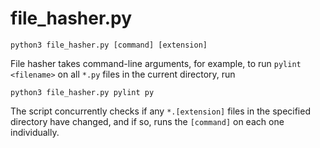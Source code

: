 # file_hasher.py

`python3 file_hasher.py [command] [extension]`

File hasher takes command-line arguments, for example, to run `pylint <filename>` on all `*.py` files in the current directory, run

`python3 file_hasher.py pylint py`

The script concurrently checks if any `*.[extension]` files in the specified directory have changed, and if so, runs the `[command]` on each one individually.
